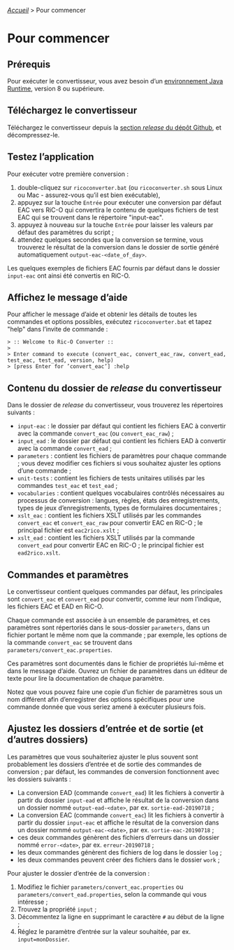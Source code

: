 [_Accueil_](index.md) > Pour commencer

# Pour commencer

## Prérequis

Pour exécuter le convertisseur, vous avez besoin d’un [environnement Java Runtime](https://www.java.com/fr/download/manual.jsp), version 8 ou supérieure.

## Téléchargez le convertisseur

Téléchargez le convertisseur depuis la [section *release* du dépôt Github](https://github.com/ArchivesNationalesFR/rico-converter/releases/latest), et décompressez-le.

## Testez l’application

Pour exécuter votre première conversion :

1. double-cliquez sur `ricoconverter.bat` (ou `ricoconverter.sh` sous Linux ou Mac - assurez-vous qu’il est bien exécutable),
2. appuyez sur la touche `Entrée` pour exécuter une conversion par défaut EAC vers RiC-O qui convertira le contenu de quelques fichiers de test EAC qui se trouvent dans le répertoire "input-eac".
3. appuyez à nouveau sur la touche `Entrée` pour laisser les valeurs par défaut des paramètres du script ;
4. attendez quelques secondes que la conversion se termine, vous trouverez le résultat de la conversion dans le dossier de sortie généré automatiquement `output-eac-<date_of_day>`.

Les quelques exemples de fichiers EAC fournis par défaut dans le dossier `input-eac` ont ainsi été convertis en RiC-O.

## Affichez le message d’aide

Pour afficher le message d’aide et obtenir les détails de toutes les commandes et options possibles, exécutez `ricoconverter.bat` et tapez "help" dans l’invite de  commande :


	> :: Welcome to Ric-O Converter ::
	>
	> Enter command to execute (convert_eac, convert_eac_raw, convert_ead, test_eac, test_ead, version, help)
	> [press Enter for ’convert_eac’] :help

## Contenu du dossier de *release* du convertisseur

Dans le dossier de *release* du convertisseur, vous trouverez les répertoires suivants :

   - `input-eac` : le dossier par défaut qui contient les fichiers EAC à convertir avec la commande `convert_eac` (ou `convert_eac_raw`) ;
   - `input_ead` : le dossier par défaut qui contient les fichiers EAD à convertir avec la commande `convert_ead` ;
   - `parameters` : contient les fichiers de paramètres pour chaque commande ; vous devez modifier ces fichiers si vous souhaitez ajuster les options d’une commande ;
   - `unit-tests` : contient les fichiers de tests unitaires utilisés par les commandes `test_eac` et `test_ead` ;
   - `vocabularies` : contient quelques vocabulaires contrôlés nécessaires au processus de conversion : langues, règles, états des enregistrements, types de jeux d’enregistrements, types de formulaires documentaires ;
   - `xslt_eac` : contient les fichiers XSLT utilisés par les commandes `convert_eac` et `convert_eac_raw` pour convertir EAC en RiC-O ; le principal fichier est `eac2rico.xslt` ;
   - `xslt_ead` : contient les fichiers XSLT utilisés par la commande `convert_ead` pour convertir EAC en RiC-O ; le principal fichier est `ead2rico.xslt`.

## Commandes et paramètres

Le convertisseur contient quelques commandes par défaut, les principales sont `convert_eac` et `convert_ead` pour convertir, comme leur nom l’indique, les fichiers EAC et EAD en RiC-O.

Chaque commande est associée à un ensemble de paramètres, et ces paramètres sont répertoriés dans le sous-dossier `parameters`, dans un fichier portant le même nom que la commande ; par exemple, les options de la commande `convert_eac` se trouvent dans `parameters/convert_eac.properties`.

Ces paramètres sont documentés dans le fichier de propriétés lui-même et dans le message d’aide. Ouvrez un fichier de paramètres dans un éditeur de texte pour lire la documentation de chaque paramètre.

Notez que vous pouvez faire une copie d’un fichier de paramètres sous un nom différent afin d’enregistrer des options spécifiques pour une commande donnée que vous seriez amené à exécuter plusieurs fois.

## Ajustez les dossiers d’entrée et de sortie (et d’autres dossiers)

Les paramètres que vous souhaiteriez ajuster le plus souvent sont probablement les dossiers d’entrée et de sortie des commandes de conversion ; par défaut, les commandes de conversion fonctionnent avec les dossiers suivants :

   - La conversion EAD (commande `convert_ead`) lit les fichiers à convertir à partir du dossier `input-ead` et affiche le résultat de la conversion dans un dossier nommé `output-ead-<date>`, par ex. `sortie-ead-20190718` ;
   - La conversion EAC (commande `convert_eac`) lit les fichiers à convertir à partir du dossier `input-eac` et affiche le résultat de la conversion dans un dossier nommé `output-eac-<date>`, par ex. `sortie-eac-20190718` ;
   - ces deux commandes génèrent des fichiers d’erreurs dans un dossier nommé `error-<date>`, par ex. `erreur-20190718` ;
   - les deux commandes génèrent des fichiers de log dans le dossier `log` ;
   - les deux commandes peuvent créer des fichiers dans le dossier `work` ;

Pour ajuster le dossier d’entrée de la conversion :

   1. Modifiez le fichier `parameters/convert_eac.properties` ou `parameters/convert_ead.properties`, selon la commande qui vous intéresse ;
   2. Trouvez la propriété `input` ;
   3. Décommentez la ligne en supprimant le caractère `#` au début de la ligne ;
   4. Réglez le paramètre d’entrée sur la valeur souhaitée, par ex. `input=monDossier`.